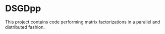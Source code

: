 # DSGDpp

This project contains code performing matrix factorizations in a parallel and distributed fashion. 